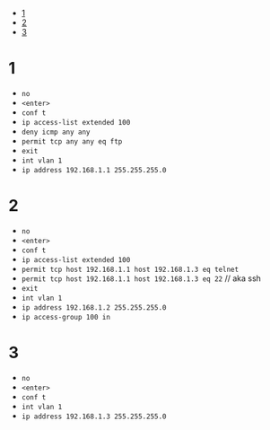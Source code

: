 - [1](#1)
- [2](#2)
- [3](#3)

# 1

- `no`
- `<enter>`
- `conf t`
- `ip access-list extended 100`
- `deny icmp any any`
- `permit tcp any any eq ftp`
- `exit`
- `int vlan 1`
- `ip address 192.168.1.1 255.255.255.0`

# 2

- `no`
- `<enter>`
- `conf t`
- `ip access-list extended 100`
- `permit tcp host 192.168.1.1 host 192.168.1.3 eq telnet`
- `permit tcp host 192.168.1.1 host 192.168.1.3 eq 22` // aka ssh
- `exit`
- `int vlan 1`
- `ip address 192.168.1.2 255.255.255.0`
- `ip access-group 100 in`

# 3

- `no`
- `<enter>`
- `conf t`
- `int vlan 1`
- `ip address 192.168.1.3 255.255.255.0`
